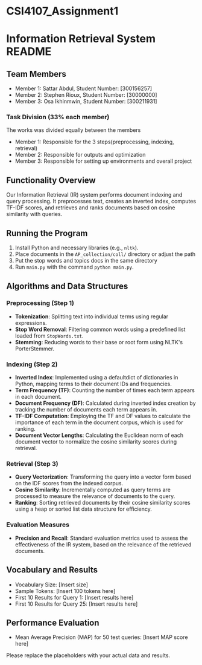 # CSI4107_Assignment1

# Information Retrieval System README

## Team Members
- Member 1: Sattar Abdul, Student Number: [300156257]
- Member 2: Stephen Rioux, Student Number: [30000000]
- Member 3: Osa Ikhinmwin, Student Number: [300211931]

### Task Division (33% each member)
The works was divided equally between the members
- Member 1: Responsible for the 3 steps(preprocessing, indexing, retrieval)
- Member 2: Responsible for outputs and optimization
- Member 3: Responsible for setting up environments and overall project

## Functionality Overview
Our Information Retrieval (IR) system performs document indexing and query processing. It preprocesses text, creates an inverted index, computes TF-IDF scores, and retrieves and ranks documents based on cosine similarity with queries.

## Running the Program
1. Install Python and necessary libraries (e.g., `nltk`).
2. Place documents in the `AP_collection/coll/` directory or adjust the path 
3. Put the stop words and topics docs in the same directory
4. Run `main.py` with the command `python main.py`.

## Algorithms and Data Structures

### Preprocessing (Step 1)
- **Tokenization**: Splitting text into individual terms using regular expressions.
- **Stop Word Removal**: Filtering common words using a predefined list loaded from `StopWords.txt`.
- **Stemming**: Reducing words to their base or root form using NLTK's PorterStemmer.

### Indexing (Step 2)
- **Inverted Index**: Implemented using a defaultdict of dictionaries in Python, mapping terms to their document IDs and frequencies.
- **Term Frequency (TF)**: Counting the number of times each term appears in each document.
- **Document Frequency (DF)**: Calculated during inverted index creation by tracking the number of documents each term appears in.
- **TF-IDF Computation**: Employing the TF and DF values to calculate the importance of each term in the document corpus, which is used for ranking.
- **Document Vector Lengths**: Calculating the Euclidean norm of each document vector to normalize the cosine similarity scores during retrieval.

### Retrieval (Step 3)
- **Query Vectorization**: Transforming the query into a vector form based on the IDF scores from the indexed corpus.
- **Cosine Similarity**: Incrementally computed as query terms are processed to measure the relevance of documents to the query.
- **Ranking**: Sorting retrieved documents by their cosine similarity scores using a heap or sorted list data structure for efficiency.

### Evaluation Measures
- **Precision and Recall**: Standard evaluation metrics used to assess the effectiveness of the IR system, based on the relevance of the retrieved documents.


## Vocabulary and Results
- Vocabulary Size: [Insert size]
- Sample Tokens: [Insert 100 tokens here]
- First 10 Results for Query 1: [Insert results here]
- First 10 Results for Query 25: [Insert results here]

## Performance Evaluation
- Mean Average Precision (MAP) for 50 test queries: [Insert MAP score here]

Please replace the placeholders with your actual data and results.
